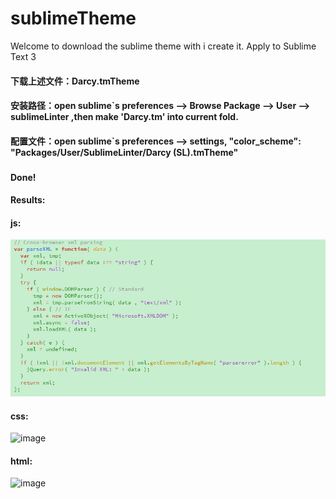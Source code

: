 # sublimeTheme
Welcome to download the sublime theme with i create it.
Apply to Sublime Text 3
#### 下载上述文件：Darcy.tmTheme
#### 安装路径：open sublime`s preferences --> Browse Package --> User --> sublimeLinter ,then make 'Darcy.tm'  into current fold.
#### 配置文件：open sublime`s preferences --> settings, "color_scheme": "Packages/User/SublimeLinter/Darcy (SL).tmTheme"
###
#### Done!

#### Results:
#### js:
![image](https://github.com/phpdu/Sublime-green-Theme/blob/master/image/js-screenshorts.png)

#### css:
![image](https://github.com/phpdu/Sublime-green-Theme/master/image/css-screenshorts.png)

#### html:
![image](https://github.com/phpdu/Sublime-green-Theme/master/image/html-screenshorts.png)

